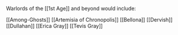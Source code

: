 Warlords of the [[1st Age]] and beyond would include:

[[Among-Ghosts]]
[[Artemisia of Chronopolis]]
[[Bellona]]
[[Dervish]]
[[Dullahan]]
[[Erica Gray]]
[[Tevis Gray]]
